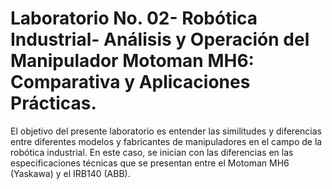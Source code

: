  # Laboratorio No. 02- Robótica Industrial- Análisis y Operación del Manipulador Motoman MH6: Comparativa y Aplicaciones Prácticas.
 El objetivo del presente laboratorio es entender las similitudes y diferencias entre diferentes modelos y fabricantes de manipuladores en el campo de la robótica industrial.
 En este caso, se inician con las diferencias en las especificaciones técnicas que se presentan entre el Motoman MH6 (Yaskawa) y el IRB140 (ABB).
